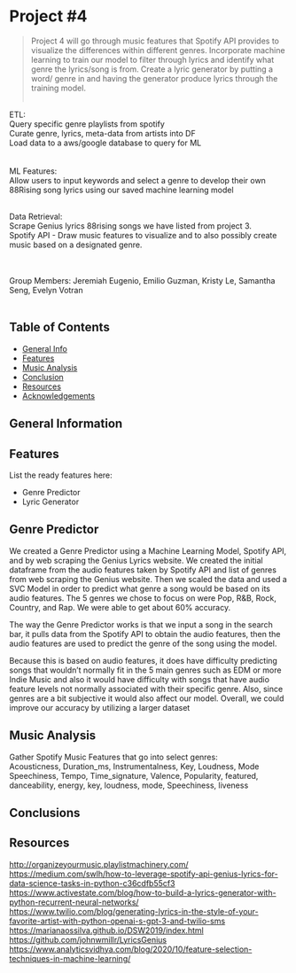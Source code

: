 # Project #4
> Project 4 will go through music features that Spotify API provides to visualize the differences within different genres. Incorporate machine learning to train our model to filter through lyrics and identify what genre the lyrics/song is from. Create a lyric generator by putting a word/ genre in and having the generator produce lyrics through the training model.<br><br>
	
ETL:<br>
Query specific genre playlists from spotify<br>
Curate genre, lyrics, meta-data from artists into DF<br>
Load data to a aws/google database to query for ML<br>
<br><br>
ML Features:<br> 
Allow users to input keywords and select a genre to develop their own 88Rising song lyrics using our saved machine learning model<br><br>

Data Retrieval:<br>
Scrape Genius lyrics 88rising songs we have listed from project 3.<br>
Spotify API - Draw music features to visualize and to also possibly create music based on a designated genre.<br>
<br><br>

Group Members:  Jeremiah Eugenio, Emilio Guzman, Kristy Le, Samantha Seng, Evelyn Votran
<br>
<br>

## Table of Contents
* [General Info](#general-information)
* [Features](#features)
* [Music Analysis](#Music-Analysis)
* [Conclusion](#Conclusion)
* [Resources](#Resources)
* [Acknowledgements](#acknowledgements)
<!-- * [License](#license) -->


## General Information



## Features
List the ready features here:
- Genre Predictor
- Lyric Generator

## Genre Predictor
We created a Genre Predictor using a Machine Learning Model, Spotify API, and by web scraping the Genius Lyrics website. We created the initial dataframe from the audio features taken by Spotify API and list of genres from web scraping the Genius website. Then we scaled the data and used a SVC Model in order to predict what genre a song would be based on its audio features. The 5 genres we chose to focus on were Pop, R&B, Rock, Country, and Rap. We were able to get about 60% accuracy.

The way the Genre Predictor works is that we input a song in the search bar, it pulls data from the Spotify API to obtain the audio features, then the audio features are used to predict the genre of the song using the model.

Because this is based on audio features, it does have difficulty predicting songs that wouldn’t normally fit in the 5 main genres such as EDM or more Indie Music and also it would have difficulty with songs that have audio feature levels not normally associated with their specific genre. Also, since genres are a bit subjective it would also affect our model. Overall, we could improve our accuracy by utilizing a larger dataset 


## Music Analysis
Gather Spotify Music Features that go into select genres:<br>
Acousticness, Duration_ms, Instrumentalness, Key, Loudness, Mode
Speechiness, Tempo, Time_signature, Valence, Popularity, featured, danceability, energy, key, loudness, mode, Speechiness, liveness

## Conclusions





## Resources
http://organizeyourmusic.playlistmachinery.com/<br>
https://medium.com/swlh/how-to-leverage-spotify-api-genius-lyrics-for-data-science-tasks-in-python-c36cdfb55cf3<br>
https://www.activestate.com/blog/how-to-build-a-lyrics-generator-with-python-recurrent-neural-networks/<br>
https://www.twilio.com/blog/generating-lyrics-in-the-style-of-your-favorite-artist-with-python-openai-s-gpt-3-and-twilio-sms<br>
https://marianaossilva.github.io/DSW2019/index.html<br>
https://github.com/johnwmillr/LyricsGenius<br>
https://www.analyticsvidhya.com/blog/2020/10/feature-selection-techniques-in-machine-learning/<br><br>
